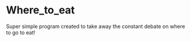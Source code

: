 # Where_to_eat
Super simple program created to take away the constant debate on where to go to eat! 
